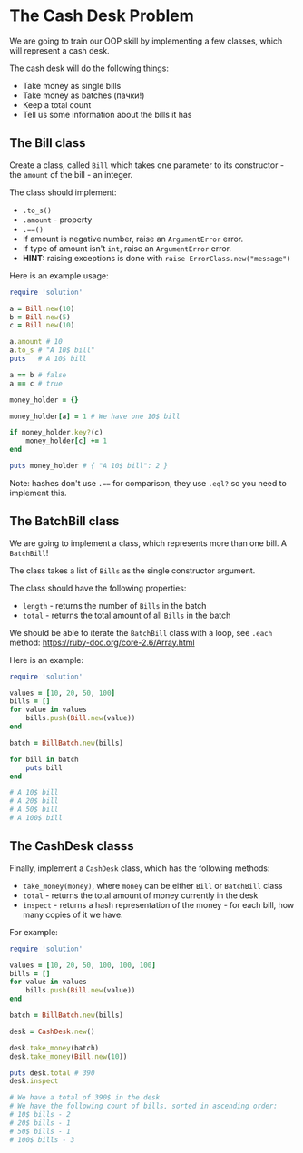 # The Cash Desk Problem

We are going to train our OOP skill by implementing a few classes, which will represent a cash desk.

The cash desk will do the following things:

* Take money as single bills
* Take money as batches (пачки!)
* Keep a total count
* Tell us some information about the bills it has

## The Bill class

Create a class, called `Bill` which takes one parameter to its constructor - the `amount` of the bill - an integer.

The class should implement:

* `.to_s()`
* `.amount` - property
* `.==()`
* If amount is negative number, raise an `ArgumentError` error.
* If type of amount isn't `int`, raise an `ArgumentError` error.
* **HINT:** raising exceptions is done with `raise ErrorClass.new("message")`

Here is an example usage:

```ruby
require 'solution'

a = Bill.new(10)
b = Bill.new(5)
c = Bill.new(10)

a.amount # 10
a.to_s # "A 10$ bill"
puts   # A 10$ bill

a == b # false
a == c # true

money_holder = {}

money_holder[a] = 1 # We have one 10$ bill

if money_holder.key?(c)
    money_holder[c] += 1
end

puts money_holder # { "A 10$ bill": 2 }
```

Note: hashes don't use `.==` for comparison, they use `.eql?` so you need to implement this.

## The BatchBill class

We are going to implement a class, which represents more than one bill. A `BatchBill`!

The class takes a list of `Bills` as the single constructor argument.

The class should have the following properties:

* `length` - returns the number of `Bills` in the batch
* `total` - returns the total amount of all `Bills` in the batch

We should be able to iterate the `BatchBill` class with a loop, see `.each` method:
https://ruby-doc.org/core-2.6/Array.html

Here is an example:

```ruby
require 'solution'

values = [10, 20, 50, 100]
bills = []
for value in values
    bills.push(Bill.new(value))
end

batch = BillBatch.new(bills)

for bill in batch
    puts bill
end

# A 10$ bill
# A 20$ bill
# A 50$ bill
# A 100$ bill
```

## The CashDesk classs

Finally, implement a `CashDesk` class, which has the following methods:

* `take_money(money)`, where `money` can be either `Bill` or `BatchBill` class
* `total` - returns the total amount of money currently in the desk
* `inspect` - returns a hash representation of the money - for each bill, how many copies of it we have.

For example:

```ruby
require 'solution'

values = [10, 20, 50, 100, 100, 100]
bills = []
for value in values
    bills.push(Bill.new(value))
end

batch = BillBatch.new(bills)

desk = CashDesk.new()

desk.take_money(batch)
desk.take_money(Bill.new(10))

puts desk.total # 390
desk.inspect

# We have a total of 390$ in the desk
# We have the following count of bills, sorted in ascending order:
# 10$ bills - 2
# 20$ bills - 1
# 50$ bills - 1
# 100$ bills - 3

```
